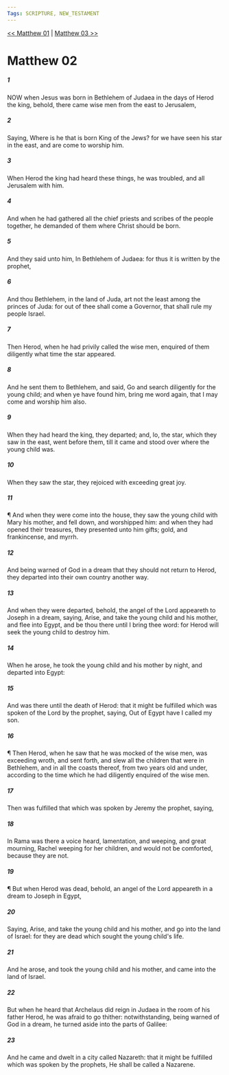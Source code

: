 ```yaml
---
Tags: SCRIPTURE, NEW_TESTAMENT
---
```


[<< Matthew 01](NEW_TESTAMENT/01_Matthew/Matthew_01.md) | [Matthew 03 >>](NEW_TESTAMENT/01_Matthew/Matthew_03.md)

# Matthew 02

##### 1

NOW when Jesus was born in Bethlehem of Judaea in the days of Herod the king, behold, there came wise men from the east to Jerusalem,

##### 2

Saying, Where is he that is born King of the Jews? for we have seen his star in the east, and are come to worship him.

##### 3

When Herod the king had heard these things, he was troubled, and all Jerusalem with him.

##### 4

And when he had gathered all the chief priests and scribes of the people together, he demanded of them where Christ should be born.

##### 5

And they said unto him, In Bethlehem of Judaea: for thus it is written by the prophet,

##### 6

And thou Bethlehem, in the land of Juda, art not the least among the princes of Juda: for out of thee shall come a Governor, that shall rule my people Israel.

##### 7

Then Herod, when he had privily called the wise men, enquired of them diligently what time the star appeared.

##### 8

And he sent them to Bethlehem, and said, Go and search diligently for the young child; and when ye have found him, bring me word again, that I may come and worship him also.

##### 9

When they had heard the king, they departed; and, lo, the star, which they saw in the east, went before them, till it came and stood over where the young child was.

##### 10

When they saw the star, they rejoiced with exceeding great joy.

##### 11

¶ And when they were come into the house, they saw the young child with Mary his mother, and fell down, and worshipped him: and when they had opened their treasures, they presented unto him gifts; gold, and frankincense, and myrrh.

##### 12

And being warned of God in a dream that they should not return to Herod, they departed into their own country another way.

##### 13

And when they were departed, behold, the angel of the Lord appeareth to Joseph in a dream, saying, Arise, and take the young child and his mother, and flee into Egypt, and be thou there until I bring thee word: for Herod will seek the young child to destroy him.

##### 14

When he arose, he took the young child and his mother by night, and departed into Egypt:

##### 15

And was there until the death of Herod: that it might be fulfilled which was spoken of the Lord by the prophet, saying, Out of Egypt have I called my son.

##### 16

¶ Then Herod, when he saw that he was mocked of the wise men, was exceeding wroth, and sent forth, and slew all the children that were in Bethlehem, and in all the coasts thereof, from two years old and under, according to the time which he had diligently enquired of the wise men.

##### 17

Then was fulfilled that which was spoken by Jeremy the prophet, saying,

##### 18

In Rama was there a voice heard, lamentation, and weeping, and great mourning, Rachel weeping for her children, and would not be comforted, because they are not.

##### 19

¶ But when Herod was dead, behold, an angel of the Lord appeareth in a dream to Joseph in Egypt,

##### 20

Saying, Arise, and take the young child and his mother, and go into the land of Israel: for they are dead which sought the young child's life.

##### 21

And he arose, and took the young child and his mother, and came into the land of Israel.

##### 22

But when he heard that Archelaus did reign in Judaea in the room of his father Herod, he was afraid to go thither: notwithstanding, being warned of God in a dream, he turned aside into the parts of Galilee:

##### 23

And he came and dwelt in a city called Nazareth: that it might be fulfilled which was spoken by the prophets, He shall be called a Nazarene.
